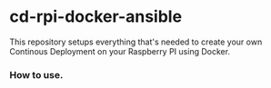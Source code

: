 cd-rpi-docker-ansible
=====================

This repository setups everything that's needed to create your own Continous Deployment on your Raspberry PI using Docker.

### How to use.

